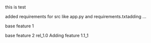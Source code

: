 this is test


added requirements for src like app.py and requirements.txtadding ...

base feature 1 

base feature 2 rel_1.0 
Adding feature 1.1_1
